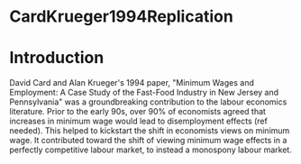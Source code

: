 # CardKrueger1994Replication

# Introduction
David Card and Alan Krueger's 1994 paper, "Minimum Wages and Employment: A Case Study of the Fast-Food Industry in New Jersey and Pennsylvania" was a groundbreaking contribution to the labour economics literature. Prior to the early 90s, over 90% of economists agreed that increases in minimum wage would lead to disemployment effects (ref needed). This helped to kickstart the shift in economists views on minimum wage. It contributed toward the shift of viewing minimum wage effects in a perfectly competitive labour market, to instead a monospony labour market. 
